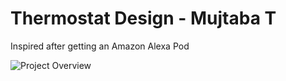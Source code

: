 # Thermostat Design - Mujtaba T 
 Inspired after getting an Amazon Alexa Pod
 
 
 ![Project Overview]((Screenshot%202024-10-04%20at%2017.04.29.png))




